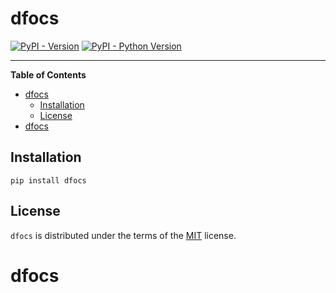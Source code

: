 # dfocs

[![PyPI - Version](https://img.shields.io/pypi/v/dfocs.svg)](https://pypi.org/project/dfocs)
[![PyPI - Python Version](https://img.shields.io/pypi/pyversions/dfocs.svg)](https://pypi.org/project/dfocs)

-----

**Table of Contents**

- [dfocs](#dfocs)
  - [Installation](#installation)
  - [License](#license)
- [dfocs](#dfocs-1)

## Installation

```console
pip install dfocs
```

## License

`dfocs` is distributed under the terms of the [MIT](https://spdx.org/licenses/MIT.html) license.
# dfocs
